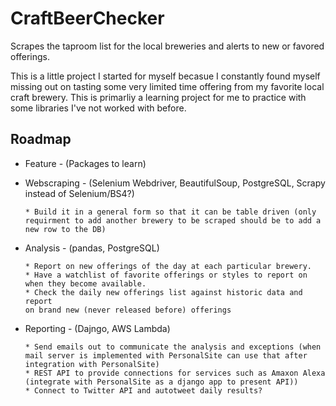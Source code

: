 # CraftBeerChecker
Scrapes the taproom list for the local breweries and alerts to new or favored offerings.

This is a little project I started for myself becasue I constantly found myself missing out on tasting some very limited time offering from my favorite local craft brewery. This is primarliy a learning project for me to practice with some libraries I've not worked with before.

## Roadmap 
* Feature - (Packages to learn)

* Webscraping - (Selenium Webdriver, BeautifulSoup, PostgreSQL, Scrapy instead of Selenium/BS4?)

      * Build it in a general form so that it can be table driven (only 
      requirment to add another brewery to be scraped should be to add a 
      new row to the DB)

* Analysis - (pandas, PostgreSQL)
      
      * Report on new offerings of the day at each particular brewery.
      * Have a watchlist of favorite offerings or styles to report on 
      when they become available.
      * Check the daily new offerings list against historic data and report 
      on brand new (never released before) offerings
      
* Reporting - (Dajngo, AWS Lambda)
  
      * Send emails out to communicate the analysis and exceptions (when mail server is implemented with PersonalSite can use that after integration with PersonalSite)
      * REST API to provide connections for services such as Amaxon Alexa (integrate with PersonalSite as a django app to present API))
      * Connect to Twitter API and autotweet daily results?
